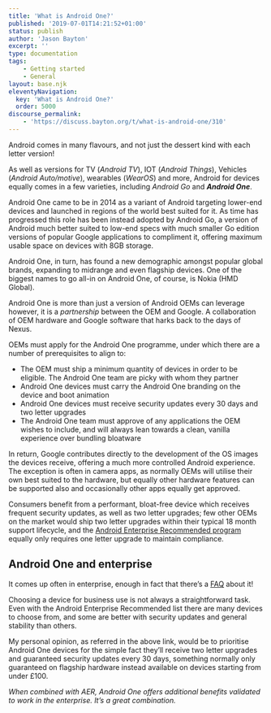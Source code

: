 ```yaml
---
title: 'What is Android One?'
published: '2019-07-01T14:21:52+01:00'
status: publish
author: 'Jason Bayton'
excerpt: ''
type: documentation
tags: 
    - Getting started
    - General
layout: base.njk
eleventyNavigation:
  key: 'What is Android One?'
  order: 5000
discourse_permalink:
    - 'https://discuss.bayton.org/t/what-is-android-one/310'
---
```

Android comes in many flavours, and not just the dessert kind with each letter version!

As well as versions for TV (*Android TV*), IOT (*Android Things*), Vehicles (*Android Auto/motive*), wearables (*WearOS*) and more, Android for devices equally comes in a few varieties, including *Android Go* and ***Android One***.

Android One came to be in 2014 as a variant of Android targeting lower-end devices and launched in regions of the world best suited for it. As time has progressed this role has been instead adopted by Android Go, a version of Android much better suited to low-end specs with much smaller Go edition versions of popular Google applications to compliment it, offering maximum usable space on devices with 8GB storage.

Android One, in turn, has found a new demographic amongst popular global brands, expanding to midrange and even flagship devices. One of the biggest names to go all-in on Android One, of course, is Nokia (HMD Global).

Android One is more than just a version of Android OEMs can leverage however, it is a *partnership* between the OEM and Google. A collaboration of OEM hardware and Google software that harks back to the days of Nexus.

OEMs must apply for the Android One programme, under which there are a number of prerequisites to align to:

- The OEM must ship a minimum quantity of devices in order to be eligible. The Android One team are picky with whom they partner
- Android One devices must carry the Android One branding on the device and boot animation
- Android One devices must receive security updates every 30 days and two letter upgrades
- The Android One team must approve of any applications the OEM wishes to include, and will always lean towards a clean, vanilla experience over bundling bloatware

In return, Google contributes directly to the development of the OS images the devices receive, offering a much more controlled Android experience. The exception is often in camera apps, as normally OEMs will utilise their own best suited to the hardware, but equally other hardware features can be supported also and occasionally other apps equally get approved.

Consumers benefit from a performant, bloat-free device which receives frequent security updates, as well as two letter upgrades; few other OEMs on the market would ship two letter upgrades within their typical 18 month support lifecycle, and the [Android Enterprise Recommended program](/android/what-is-android-enterprise-recommended/) equally only requires one letter upgrade to maintain compliance.

Android One and enterprise
--------------------------

It comes up often in enterprise, enough in fact that there’s a [FAQ](/android/android-enterprise-faq/#is-android-one-better-than-aer-or-the-other-way-around) about it!

Choosing a device for business use is not always a straightforward task. Even with the Android Enterprise Recommended list there are many devices to choose from, and some are better with security updates and general stability than others.

My personal opinion, as referred in the above link, would be to prioritise Android One devices for the simple fact they’ll receive two letter upgrades and guaranteed security updates every 30 days, something normally only guaranteed on flagship hardware instead available on devices starting from under £100.

*When combined with AER, Android One offers additional benefits validated to work in the enterprise. It’s a great combination.*[](/android/android-enterprise-faq/#whats-the-best-provisioning-method)